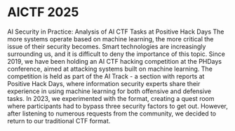 # AICTF 2025
AI Security in Practice: Analysis of AI CTF Tasks at Positive Hack Days
The more systems operate based on machine learning, the more critical the issue of their security becomes. Smart technologies are increasingly surrounding us, and it is difficult to deny the importance of this topic. Since 2019, we have been holding an AI CTF hacking competition at the PHDays conference, aimed at attacking systems built on machine learning. The competition is held as part of the AI ​​Track - a section with reports at Positive Hack Days, where information security experts share their experience in using machine learning for both offensive and defensive tasks. In 2023, we experimented with the format, creating a quest room where participants had to bypass three security factors to get out. However, after listening to numerous requests from the community, we decided to return to our traditional CTF format.

